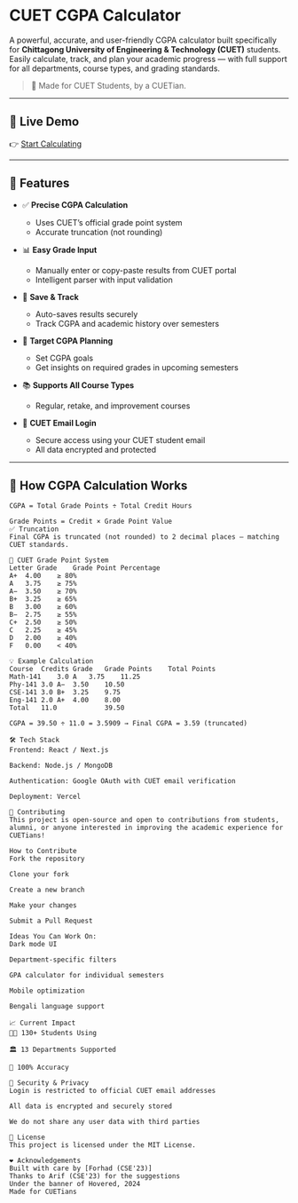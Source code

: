 # CUET CGPA Calculator

A powerful, accurate, and user-friendly CGPA calculator built specifically for **Chittagong University of Engineering & Technology (CUET)** students. Easily calculate, track, and plan your academic progress — with full support for all departments, course types, and grading standards.

> 🚀 Made for CUET Students, by a CUETian.

---

## 🔗 Live Demo

👉 [Start Calculating](https://cuetcgcalc.hoveredhq.com)

---

## 📌 Features

- ✅ **Precise CGPA Calculation**
  - Uses CUET’s official grade point system
  - Accurate truncation (not rounding)
  
- 📊 **Easy Grade Input**
  - Manually enter or copy-paste results from CUET portal
  - Intelligent parser with input validation

- 💾 **Save & Track**
  - Auto-saves results securely
  - Track CGPA and academic history over semesters

- 🎯 **Target CGPA Planning**
  - Set CGPA goals
  - Get insights on required grades in upcoming semesters

- 📚 **Supports All Course Types**
  - Regular, retake, and improvement courses

- 🔐 **CUET Email Login**
  - Secure access using your CUET student email
  - All data encrypted and protected

---

## 🧮 How CGPA Calculation Works

```text
CGPA = Total Grade Points ÷ Total Credit Hours

Grade Points = Credit × Grade Point Value
✅ Truncation
Final CGPA is truncated (not rounded) to 2 decimal places — matching CUET standards.

📘 CUET Grade Point System
Letter Grade	Grade Point	Percentage
A+	4.00	≥ 80%
A	3.75	≥ 75%
A−	3.50	≥ 70%
B+	3.25	≥ 65%
B	3.00	≥ 60%
B−	2.75	≥ 55%
C+	2.50	≥ 50%
C	2.25	≥ 45%
D	2.00	≥ 40%
F	0.00	< 40%

💡 Example Calculation
Course	Credits	Grade	Grade Points	Total Points
Math-141	3.0	A	3.75	11.25
Phy-141	3.0	A−	3.50	10.50
CSE-141	3.0	B+	3.25	9.75
Eng-141	2.0	A+	4.00	8.00
Total	11.0			39.50

CGPA = 39.50 ÷ 11.0 = 3.5909 → Final CGPA = 3.59 (truncated)

🛠️ Tech Stack
Frontend: React / Next.js

Backend: Node.js / MongoDB

Authentication: Google OAuth with CUET email verification

Deployment: Vercel

👥 Contributing
This project is open-source and open to contributions from students, alumni, or anyone interested in improving the academic experience for CUETians!

How to Contribute
Fork the repository

Clone your fork

Create a new branch

Make your changes

Submit a Pull Request

Ideas You Can Work On:
Dark mode UI

Department-specific filters

GPA calculator for individual semesters

Mobile optimization

Bengali language support

📈 Current Impact
👨‍🎓 130+ Students Using

🏛️ 13 Departments Supported

🎯 100% Accuracy

🔐 Security & Privacy
Login is restricted to official CUET email addresses

All data is encrypted and securely stored

We do not share any user data with third parties

📄 License
This project is licensed under the MIT License.

❤️ Acknowledgements
Built with care by [Forhad (CSE'23)]
Thanks to Arif (CSE'23) for the suggestions
Under the banner of Hovered, 2024
Made for CUETians
```